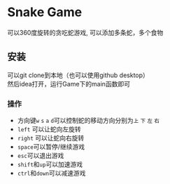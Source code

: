 # Snake Game

可以360度旋转的贪吃蛇游戏, 可以添加多条蛇，多个食物

## 安装

可以git clone到本地（也可以使用github desktop）  
然后idea打开，运行Game下的main函数即可

### 操作

- 方向键`w` `s` `a` `d`可以控制蛇的移动方向分别为`上` `下` `左` `右`
- `left` 可以让蛇向左旋转
- `right` 可以让蛇向右旋转
- `space`可以暂停/继续游戏
- `esc`可以退出游戏
- `shift`和`up`可以加速游戏
- `ctrl`和`down`可以减速游戏

